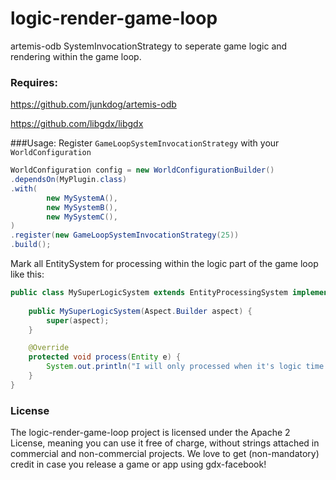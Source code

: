 # logic-render-game-loop

artemis-odb SystemInvocationStrategy to seperate game logic and rendering within the game loop.

### Requires:
https://github.com/junkdog/artemis-odb

https://github.com/libgdx/libgdx


###Usage:
Register `GameLoopSystemInvocationStrategy` with your `WorldConfiguration`


```java 
WorldConfiguration config = new WorldConfigurationBuilder()
.dependsOn(MyPlugin.class)
.with(
		new MySystemA(),
		new MySystemB(),
		new MySystemC(),
)
.register(new GameLoopSystemInvocationStrategy(25))
.build();
```

Mark all EntitySystem for processing within the logic part of the game loop like this:
```java 
public class MySuperLogicSystem extends EntityProcessingSystem implements LogicRenderEntitySystem{
	
	public MySuperLogicSystem(Aspect.Builder aspect) {
		super(aspect);
	}

	@Override
	protected void process(Entity e) {
		System.out.println("I will only processed when it's logic time.");
	}
}
```

### License
The logic-render-game-loop
 project is licensed under the Apache 2 License, meaning you can use it free of charge, without strings attached in commercial and non-commercial projects. We love to get (non-mandatory) credit in case you release a game or app using gdx-facebook!
